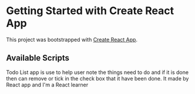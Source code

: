 # Getting Started with Create React App

This project was bootstrapped with [Create React App](https://github.com/facebook/create-react-app).

## Available Scripts

Todo List app is use to help user note the things need to do and if it is done then can remove or tick in the check box that it have been done.
It made by React app and I'm a React learner
